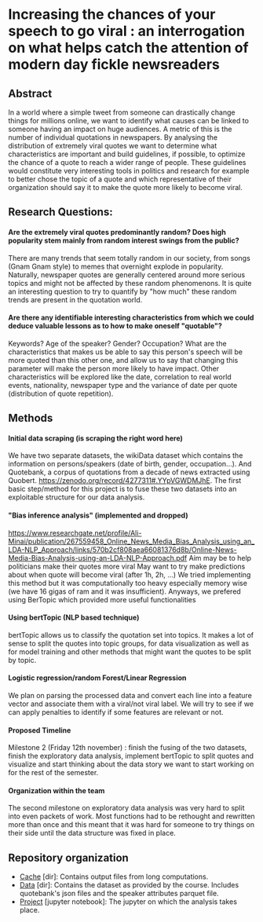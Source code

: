 
# Increasing the chances of your speech to go viral : an interrogation on what helps catch the attention of modern day fickle newsreaders 



## Abstract 
In a world where a simple tweet from someone can drastically change things for millions online, we want to identify what causes can be linked to someone having an impact on huge audiences. A metric of this is the number of individual quotations in newspapers. By analysing the distribution of extremely viral quotes we want to determine what characteristics are important and build guidelines, if possible, to optimize the chance of a quote to reach a wider range of people. These guidelines would constitute very interesting tools in politics and research for example to better chose the topic of a quote and which representative of their organization should say it to make the quote more likely to become viral.


## **Research Questions:**

#### **Are the extremely viral quotes predominantly random? Does high popularity stem mainly from random interest swings from the public?**
There are many trends that seem totally random in our society, from songs (Gnam Gnam style) to memes that overnight explode in popularity. Naturally, newspaper quotes are generally centered around more serious topics and might not be affected by these random phenomenons. It is quite an interesting question to try to quantify by "how much" these random trends are present in the quotation world.

#### **Are there any identifiable interesting characteristics from which we could deduce valuable lessons as to how to make oneself "quotable"?**
Keywords? Age of the speaker? Gender? Occupation? What are the characteristics that makes us be able to say this person's speech will be more quoted than this other one, and allow us to say that changing this parameter will make the person more likely to have impact.
Other characteristics will be explored like the date, correlation to real world events, nationality, newspaper type and the variance of date per quote (distribution of quote repetition).

## Methods

#### Initial data scraping (is scraping the right word here)
We have two separate datasets, the wikiData dataset which contains the information on persons/speakers (date of birth, gender, occupation...). And Quotebank, a corpus of quotations from a decade of news extracted using Quobert. https://zenodo.org/record/4277311#.YYpVGWDMJhE. The first basic step/method for this project is to fuse these two datasets into an exploitable structure for our data analysis. 

#### "Bias inference analysis" (implemented and dropped)
https://www.researchgate.net/profile/Ali-Minai/publication/267559458_Online_News_Media_Bias_Analysis_using_an_LDA-NLP_Approach/links/570b2cf808aea66081376d8b/Online-News-Media-Bias-Analysis-using-an-LDA-NLP-Approach.pdf
Aim may be to help politicians make their quotes more viral
May want to try make predictions about when quote will become viral (after 1h, 2h, ...)
We tried implementing this method but it was computationally too heavy especially memory wise (we have 16 gigas of ram and it was insufficient). Anyways, we prefered using
BerTopic which provided more useful functionalities

#### Using bertTopic (NLP based technique)
bertTopic allows us to classify the quotation set into topics. It makes a lot of sense to split the quotes into topic groups, for data visualization as well as for model training and other methods that might want the quotes to be split by topic. 

#### Logistic regression/random Forest/Linear Regression
We plan on parsing the processed data and convert each line into a feature vector and associate them with a viral/not viral label.
We will try to see if we can apply penalties to identify if some features are relevant or not.
 
#### Proposed Timeline
Milestone 2 (Friday 12th november) : finish the fusing of the two datasets, finish the exploratory data analysis, implement bertTopic to split quotes and visualize and start thinking about the data story we want to start working on for the rest of the semester. 

#### Organization within the team
The second milestone on exploratory data analysis was very hard to split into even packets of work. Most functions had to be rethought and rewritten more than once and this meant that it was hard for someone to try things on their side until the data structure was fixed in place. 


## Repository organization

- [Cache](Cache) [dir]: Contains output files from long computations.
- [Data](Data) [dir]: Contains the dataset as provided by the course. Includes quotebank's json files and the speaker attributes parquet file.
- [Project](Project.ipynb) [jupyter notebook]: The jupyter on which the analysis takes place.